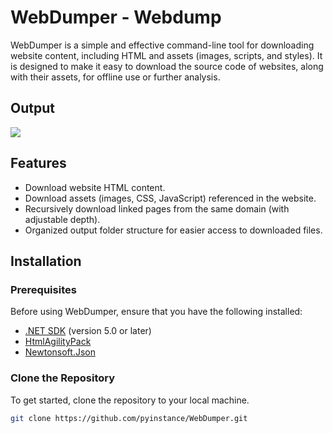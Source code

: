 # WebDumper - Webdump

WebDumper is a simple and effective command-line tool for downloading website content, including HTML and assets (images, scripts, and styles). It is designed to make it easy to download the source code of websites, along with their assets, for offline use or further analysis.

## Output
<img src="https://i.imgur.com/xXu2qJp.png">

## Features

- Download website HTML content.
- Download assets (images, CSS, JavaScript) referenced in the website.
- Recursively download linked pages from the same domain (with adjustable depth).
- Organized output folder structure for easier access to downloaded files.

## Installation

### Prerequisites

Before using WebDumper, ensure that you have the following installed:

- [.NET SDK](https://dotnet.microsoft.com/download) (version 5.0 or later)
- [HtmlAgilityPack](https://www.nuget.org/packages/HtmlAgilityPack/)
- [Newtonsoft.Json](https://www.nuget.org/packages/Newtonsoft.Json/)

### Clone the Repository

To get started, clone the repository to your local machine.

```bash
git clone https://github.com/pyinstance/WebDumper.git
